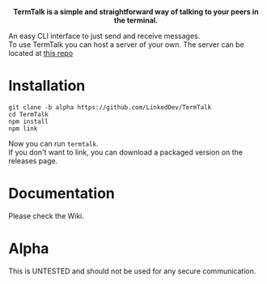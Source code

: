 <strong><p align="center">TermTalk is a simple and straightforward way of talking to your peers in the terminal.</p></strong>

An easy CLI interface to just send and receive messages.  
To use TermTalk you can host a server of your own. The server can be located at [this repo](https://github.com/LinkedDev/TermTalk-Server/alpha) 

# Installation
```
git clone -b alpha https://github.com/LinkedDev/TermTalk
cd TermTalk
npm install
npm link
```  
Now you can run `termtalk`.  
If you don't want to link, you can download a packaged version on the releases page.

# Documentation

Please check the Wiki.

# Alpha

This is UNTESTED and should not be used for any secure communication.
